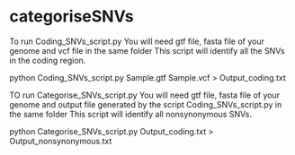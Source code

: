 # categoriseSNVs
To run Coding_SNVs_script.py You will need gtf file, fasta file of your genome and vcf file in the same folder This script will identify all the SNVs in the coding region.

python Coding_SNVs_script.py Sample.gtf Sample.vcf > Output_coding.txt

TO run Categorise_SNVs_script.py You will need gtf file, fasta file of your genome and output file generated by the script Coding_SNVs_script.py in the same folder This script will identify all nonsynonymous SNVs.

python Categorise_SNVs_script.py Output_coding.txt > Output_nonsynonymous.txt
